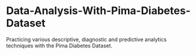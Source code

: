 # Data-Analysis-With-Pima-Diabetes-Dataset
Practicing various descriptive, diagnostic and predictive analytics techniques with the Pima Diabetes Dataset.
